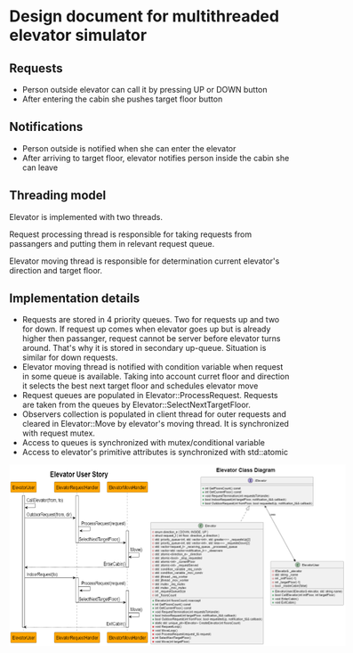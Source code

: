 # Design document for multithreaded elevator simulator

## Requests
- Person outside elevator can call it by pressing UP or DOWN button
- After entering the cabin she pushes target floor button

## Notifications
- Person outside is notified when she can enter the elevator 
- After arriving to target floor, elevator notifies person inside the cabin she can leave

## Threading model
Elevator is implemented with two threads. 

Request processing thread is responsible for taking requests from passangers and putting them in relevant request queue.

Elevator moving thread is responsible for determination current elevator's direction and target floor.

## Implementation details
- Requests are stored in 4 priority queues. Two for requests up and two for down. If request up comes when elevator goes up but is already higher then passanger, request cannot be server before elevator turns around. That's why it is stored in secondary up-queue. Situation is similar for down requests.
- Elevator moving thread is notified with condition variable when request in some queue is available. Taking into account curret floor and direction it selects the best next target floor and schedules elevator move
- Request queues are populated in Elevator::ProcessRequest. Requests are taken from the queues by Elevator::SelectNextTargetFloor.
- Observers collection is populated in client thread for outer requests and cleared in Elevator::Move by elevator's moving thread. It is synchronized with request mutex.
- Access to queues is synchronized with mutex/conditional variable
- Access to elevator's primitive attributes is synchronized with std::atomic

<p>
<div style="display: flex; justify-content: space-around;">
  <img src="https://github.com/vSzemkel/Elevator/blob/main/UML/elevator-sequence.png" alt="Sequence diagram" width="50%">
  <img src="https://github.com/vSzemkel/Elevator/blob/main/UML/elevator-classes.png" alt="Class hierarchy" width="70%">
</div>
</p>